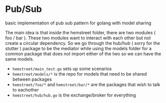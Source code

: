 Pub/Sub
===

basic implementation of pub sub pattern for golang with model sharing

The main idea is that inside the hemstreet folder, there are two modules ( foo / bar ). These
two modules want to interact with each other but not create a circular dependency. So we go through the hub/hub ( sorry for the stutter ) package
to be the mediator while using the models folder for a common package that does not import either of the two so we can have the same models.

* `hemstreet/main_test.go` sets up some scenarios
* `hemstreet/models/*` is the repo for models that need to be shared between packages
* `hemstreet/foo/*` and `hemstreet/bar/*` are the packages that wish to talk to eachother
* `hemstreet/hub/hub.go` is the exchange/broker for everything
